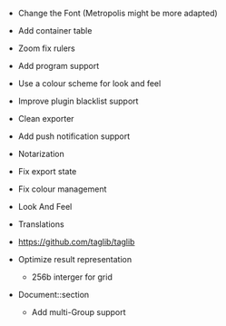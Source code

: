 - Change the Font (Metropolis might be more adapted)
- Add container table
- Zoom fix rulers
- Add program support
- Use a colour scheme for look and feel
- Improve plugin blacklist support
- Clean exporter
- Add push notification support

- Notarization
- Fix export state
- Fix colour management

- Look And Feel
- Translations
- https://github.com/taglib/taglib

- Optimize result representation
  - 256b interger for grid

- Document::section
  - Add multi-Group support
